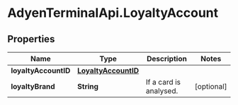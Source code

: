 # AdyenTerminalApi.LoyaltyAccount

## Properties

Name | Type | Description | Notes
------------ | ------------- | ------------- | -------------
**loyaltyAccountID** | [**LoyaltyAccountID**](LoyaltyAccountID.md) |  | 
**loyaltyBrand** | **String** | If a card is analysed. | [optional] 



